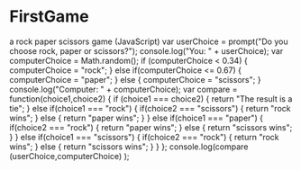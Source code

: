 # FirstGame
a rock paper scissors game (JavaScript)
var userChoice = prompt("Do you choose rock, paper or scissors?");
console.log("You: " + userChoice);
var computerChoice = Math.random();
if (computerChoice < 0.34) {
	computerChoice = "rock";
} else if(computerChoice <= 0.67) {
	computerChoice = "paper";
} else {
	computerChoice = "scissors";
} console.log("Computer: " + computerChoice);
var compare = function(choice1,choice2) {
    if (choice1 === choice2) {
        return "The result is a tie";
        }
        else if(choice1 === "rock") {
            if(choice2 === "scissors") {
               return "rock wins";
            }
            else {
                return "paper wins";
                }
         }
         else if(choice1 === "paper") {
             if(choice2 === "rock") {
                 return "paper wins";
             }
             else {
                 return "scissors wins";
             }
         }
         else if(choice1 === "scissors") {
             if(choice2 === "rock") {
                 return "rock wins";
             }
             else {
                 return "scissors wins";
             }
         }
};
console.log(compare (userChoice,computerChoice) );
